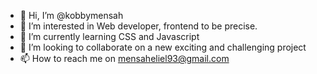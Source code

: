 - 👋 Hi, I’m @kobbymensah
- 👀 I’m interested in Web developer, frontend to be precise. 
- 🌱 I’m currently learning CSS and Javascript 
- 💞️ I’m looking to collaborate on a new exciting and challenging project
- 📫 How to reach me on mensaheliel93@gmail.com 

<!---
kobbymensah/kobbymensah is a ✨ special ✨ repository because its `README.md` (this file) appears on your GitHub profile.
You can click the Preview link to take a look at your changes.
--->
